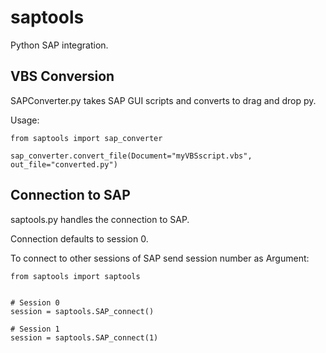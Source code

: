 # saptools

Python SAP integration. 


## VBS Conversion

SAPConverter.py takes SAP GUI scripts and converts to drag and drop py.


Usage:

```
from saptools import sap_converter

sap_converter.convert_file(Document="myVBSscript.vbs", out_file="converted.py")
```



## Connection to SAP

saptools.py handles the connection to SAP.

Connection defaults to session 0.

To connect to other sessions of SAP send session number as Argument:

```
from saptools import saptools


# Session 0
session = saptools.SAP_connect()

# Session 1
session = saptools.SAP_connect(1)
```
